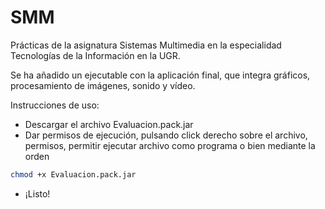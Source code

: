 # SMM
Prácticas de la asignatura Sistemas Multimedia en la especialidad Tecnologías de la Información en la UGR.  

Se ha añadido un ejecutable con la aplicación final, que integra gráficos, procesamiento de 
imágenes, sonido y vídeo.  

Instrucciones de uso:  

+ Descargar el archivo Evaluacion.pack.jar
+ Dar permisos de ejecución, pulsando click derecho sobre el archivo, permisos, 
permitir ejecutar archivo como programa o bien mediante la orden
```sh
chmod +x Evaluacion.pack.jar
```
+ ¡Listo!
